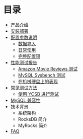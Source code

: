 # 目录

- [产品介绍](README.md)
- [安装部署](installation.md)
- [配置参数说明](config_summary.md)
    * [数据导入](config_data_loading.md)
    * [日常使用](config_read_write.md)
    * [完整配置项](full_config_options.md)
- [性能测试报告](benchmarks.md)
    * [Amazon Movie Reviews 测试](amazon_movie_reviews_benchmark.md)
    * [MySQL Sysbench 测试](sysbench.md)
    * [在机械硬盘上的表现](hdd_benchmark.md)
- [常见测试方法](benchmark_tools.md)
    * [使用 YCSB 进行测试](benchmark_tool_ycsb.md)
- [MySQL 兼容性](mysql_compatibility.md)
- 技术背景
    * 系统架构
    * RocksDB 简介
    * MyRocks 简介
- [FAQ](FAQ.md)
